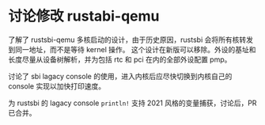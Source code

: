 ﻿# 讨论修改 rustabi-qemu

了解了 rustsbi-qemu 多核启动的设计，由于历史原因，rustsbi 会将所有核转发到同一地址，而不是等待 kernel 操作。
这个设计在新版可以移除。外设的基址和长度尽量从设备树解析，并为包括 rtc 和 pci 在内的全部外设配置 pmp。

讨论了 sbi lagacy console 的使用，进入内核后应尽快切换到内核自己的 console 实现以加快打印速度。

为 rustsbi 的 lagacy console `println!` 支持 2021 风格的变量捕获，讨论后，PR 已合并。

